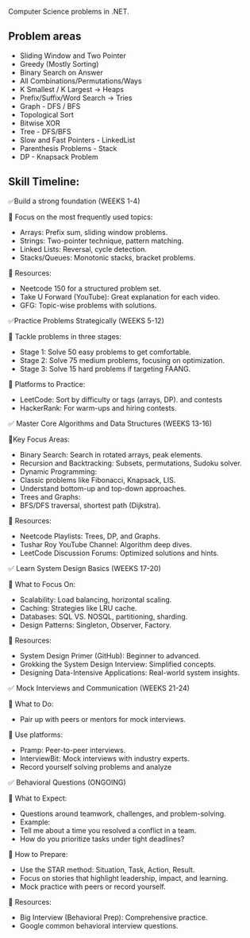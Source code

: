 Computer Science problems in .NET.

## Problem areas

- Sliding Window and Two Pointer
- Greedy (Mostly Sorting)
- Binary Search on Answer
- All Combinations/Permutations/Ways
- K Smallest / K Largest → Heaps
- Prefix/Suffix/Word Search → Tries
- Graph - DFS / BFS
- Topological Sort
- Bitwise XOR
- Tree - DFS/BFS
- Slow and Fast Pointers - LinkedList
- Parenthesis Problems - Stack
- DP - Knapsack Problem

## Skill Timeline:

✅Build a strong foundation (WEEKS 1-4)

🎯 Focus on the most frequently used topics:
- Arrays: Prefix sum, sliding window problems.
- Strings: Two-pointer technique, pattern matching.
- Linked Lists: Reversal, cycle detection.
- Stacks/Queues: Monotonic stacks, bracket problems.

🎯 Resources:
- Neetcode 150 for a structured problem set.
- Take U Forward (YouTube): Great explanation for each video.
- GFG: Topic-wise problems with solutions.

✅Practice Problems Strategically (WEEKS 5-12)

🎯 Tackle problems in three stages:
- Stage 1: Solve 50 easy problems to get comfortable.
- Stage 2: Solve 75 medium problems, focusing on optimization.
- Stage 3: Solve 15 hard problems if targeting FAANG.

🎯 Platforms to Practice:
- LeetCode: Sort by difficulty or tags (arrays, DP). and contests
- HackerRank: For warm-ups and hiring contests.

✅ Master Core Algorithms and Data Structures (WEEKS 13-16)

🎯Key Focus Areas:
- Binary Search: Search in rotated arrays, peak elements.
- Recursion and Backtracking: Subsets, permutations, Sudoku solver.
- Dynamic Programming:
- Classic problems like Fibonacci, Knapsack, LIS.
- Understand bottom-up and top-down approaches.
- Trees and Graphs:
- BFS/DFS traversal, shortest path (Dijkstra).

🎯 Resources:
- Neetcode Playlists: Trees, DP, and Graphs.
- Tushar Roy YouTube Channel: Algorithm deep dives.
- LeetCode Discussion Forums:
Optimized solutions and hints.

✅ Learn System Design Basics (WEEKS 17-20)

🎯 What to Focus On:
- Scalability: Load balancing, horizontal scaling.
- Caching: Strategies like LRU cache.
- Databases: SQL VS. NOSQL, partitioning, sharding.
- Design Patterns: Singleton, Observer, Factory.

🎯 Resources:
- System Design Primer (GitHub): Beginner to advanced.
- Grokking the System Design Interview: Simplified concepts.
- Designing Data-Intensive Applications: Real-world system insights.

✅ Mock Interviews and Communication (WEEKS 21-24)

🎯 What to Do:
- Pair up with peers or mentors for mock interviews.

🎯 Use platforms:
- Pramp: Peer-to-peer interviews.
- InterviewBit: Mock interviews with industry experts.
- Record yourself solving problems and analyze

✅ Behavioral Questions (ONGOING)

🎯 What to Expect:
- Questions around teamwork, challenges, and problem-solving.
- Example:
- Tell me about a time you resolved a conflict in a team.
- How do you prioritize tasks under tight deadlines?

🎯 How to Prepare:
- Use the STAR method: Situation, Task, Action, Result.
- Focus on stories that highlight leadership, impact, and learning.
- Mock practice with peers or record yourself.

🎯 Resources:
- Big Interview (Behavioral Prep):
Comprehensive practice.
- Google common behavioral interview questions.
